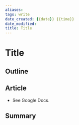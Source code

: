 ```yaml
---
aliases:
tags: write
date_created: {{date}} {{time}}
date_modified: 
title: Title
---
```


# Title

## Outline

## Article

- See Google Docs.

## Summary
